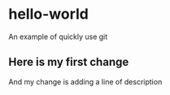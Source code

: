 # hello-world
An example of quickly use git
## Here is my first change 
And my change is adding a line of description
